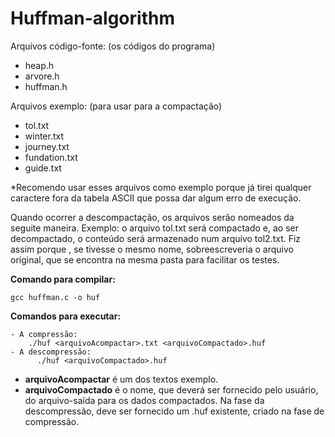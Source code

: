 # Huffman-algorithm

Arquivos código-fonte:  (os códigos do programa)

- heap.h
- arvore.h
- huffman.h

Arquivos exemplo: (para usar para a compactação)

- tol.txt
- winter.txt
- journey.txt
- fundation.txt
- guide.txt

*Recomendo usar esses arquivos como exemplo porque já tirei qualquer caractere fora da tabela ASCII que possa dar algum erro de execução.

Quando ocorrer a descompactação, os arquivos serão nomeados da seguite maneira. Exemplo:
o arquivo tol.txt será compactado e, ao ser decompactado, o conteúdo será armazenado num arquivo tol2.txt.
Fiz assim porque , se tivesse o mesmo nome, sobreescreveria o arquivo original, que se encontra na mesma pasta para facilitar os testes.

**Comando para compilar:**

    gcc huffman.c -o huf


**Comandos para executar:**

    - A compressão:
        ./huf <arquivoAcompactar>.txt <arquivoCompactado>.huf
    - A descompressão:
          ./huf <arquivoCompactado>.huf

  - **arquivoAcompactar** é um dos textos exemplo.
  - **arquivoCompactado** é o nome, que deverá ser fornecido pelo usuário, do arquivo-saída para os dados compactados. Na fase da descompressão, deve ser fornecido um <arquivo>.huf existente, criado na fase de compressão.
